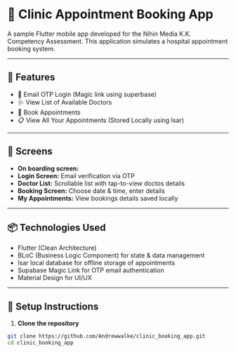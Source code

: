 # 🏥 Clinic Appointment Booking App

A sample Flutter mobile app developed for the Nihin Media K.K. Competency Assessment. This application simulates a hospital appointment booking system.

---

## 🚀 Features

- 🔐 Email OTP Login (Magic link using superbase)
- 🩺 View List of Available Doctors
- 📅 Book Appointments 
- 📋 View All Your Appointments (Stored Locally using Isar)

---

## 📱 Screens
- **On boarding screen:** 
- **Login Screen:** Email verification via OTP
- **Doctor List:** Scrollable list with tap-to-view doctos details
- **Booking Screen:** Choose date & time, enter details
- **My Appointments:** View bookings details saved locally

---

## 📦 Technologies Used

- Flutter (Clean Architecture)
- BLoC (Business Logic Component) for state & data management
- Isar local database for offline storage of appointments
- Supabase Magic Link for OTP email authentication
- Material Design for UI/UX

---

## 🔧 Setup Instructions

1. **Clone the repository**

```bash
git clone https://github.com/Andrewwalke/clinic_booking_app.git
cd clinic_booking_app
